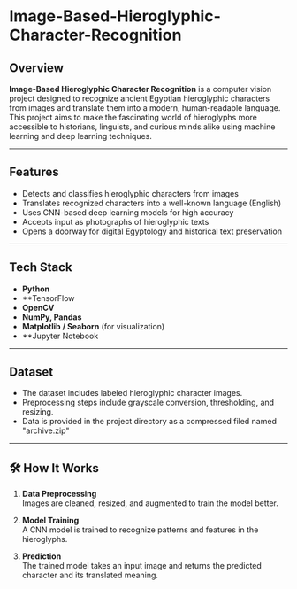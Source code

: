 # Image-Based-Hieroglyphic-Character-Recognition
## Overview
**Image-Based Hieroglyphic Character Recognition** is a computer vision project designed to recognize ancient Egyptian hieroglyphic characters from images and translate them into a modern, human-readable language. This project aims to make the fascinating world of hieroglyphs more accessible to historians, linguists, and curious minds alike using machine learning and deep learning techniques.

---

## Features

-  Detects and classifies hieroglyphic characters from images
-  Translates recognized characters into a well-known language (English)
-  Uses CNN-based deep learning models for high accuracy
-  Accepts input as photographs of hieroglyphic texts
-  Opens a doorway for digital Egyptology and historical text preservation

---

## Tech Stack

- **Python**
- **TensorFlow
- **OpenCV**
- **NumPy, Pandas**
- **Matplotlib / Seaborn** (for visualization)
- **Jupyter Notebook 
---

## Dataset

- The dataset includes labeled hieroglyphic character images.
- Preprocessing steps include grayscale conversion, thresholding, and resizing.
- Data is provided in the project directory as a compressed filed named "archive.zip"
---

## 🛠 How It Works

1. **Data Preprocessing**  
   Images are cleaned, resized, and augmented to train the model better.

2. **Model Training**  
   A CNN model is trained to recognize patterns and features in the hieroglyphs.

3. **Prediction**  
   The trained model takes an input image and returns the predicted character and its translated meaning.
